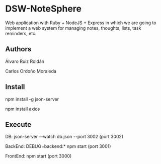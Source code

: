 # DSW-NoteSphere
Web application with Ruby + NodeJS + Express in which we are going to implement a web system for managing notes, thoughts, lists, task reminders, etc. 

## Authors

Álvaro Ruiz Roldán

Carlos Ordoño Moraleda

## Install 

npm install -g json-server

npm install axios

## Execute

DB: json-server --watch db.json --port 3002 (port 3002)

BackEnd: DEBUG=backend:* npm start (port 3001)

FrontEnd: npm start (port 3000)




